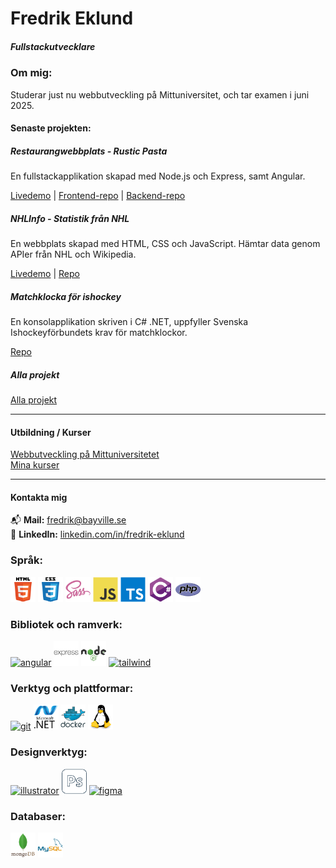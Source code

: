 <h1 align="left">Fredrik Eklund</h1>
<h5 align="left">Fullstackutvecklare</h5>

<h3>Om mig:</h3>
<p>Studerar just nu webbutveckling på Mittuniversitet, och tar examen i juni 2025.</p>

<h4>Senaste projekten:</h4>
<h5>Restaurangwebbplats - Rustic Pasta</h5>
<p>En fullstackapplikation skapad med Node.js och Express, samt Angular. </p>
<a href="https://rusticpasta.bayville.se/" target="_blank">Livedemo</a>  |  <a href="https://github.com/bayville/dt207g-projekt-frontend-rusticpasta" target="_blank">Frontend-repo</a>  |  <a href="https://github.com/bayville/dt207g-projekt-backend" target="_blank">Backend-repo</a></p>

<h5>NHLInfo - Statistik från NHL</h5>
<p>En webbplats skapad med HTML, CSS och JavaScript. Hämtar data genom APIer från NHL och Wikipedia.</p>
<a href="https://frek1802-dt211g-projekt.netlify.app/" target="_blank">Livedemo</a>  |  <a href="https://github.com/bayville/dt211g-projekt" target="_blank">Repo</a>

<h5>Matchklocka för ishockey</h5>
<p>En konsolapplikation skriven i C# .NET, uppfyller Svenska Ishockeyförbundets krav för matchklockor.</p>
<a href="https://github.com/bayville/dt071g-projekt" target="_blank">Repo</a>

<h5>Alla projekt</h5>
<a href="https://github.com/bayville?tab=repositories" target="_blank">Alla projekt</a>

<hr>

<h4>Utbildning / Kurser</h4>
<a href="https://www.miun.se/utbildning/program/webbutveckling/" target"_blank">Webbutveckling på Mittuniversitetet</a><br>
<a href="https://github.com/bayville/bayville/blob/main/courses.md" target"_blank">Mina kurser</a>

<hr>

<h4 align="left">Kontakta mig</h4>
<p align="left">
  📬 <strong>Mail:</strong> <a href="mailto:fredrik@bayville.se">fredrik@bayville.se</a> <br/>
  💼 <strong>LinkedIn:</strong> <a href="https://linkedin.com/in/fredrik-eklund" target="_blank" rel="noreferrer">linkedin.com/in/fredrik-eklund</a>
</p>



<h3 align="left">Språk:</h3>
<p align="left">
  <a href="https://www.w3.org/html/" target="_blank" rel="noreferrer"><img src="https://raw.githubusercontent.com/devicons/devicon/master/icons/html5/html5-original-wordmark.svg" alt="html5" width="40" height="40" /></a>
  <a href="https://www.w3schools.com/css/" target="_blank" rel="noreferrer"><img src="https://raw.githubusercontent.com/devicons/devicon/master/icons/css3/css3-original-wordmark.svg" alt="css3" width="40" height="40" /></a>
  <a href="https://sass-lang.com" target="_blank" rel="noreferrer"><img src="https://raw.githubusercontent.com/devicons/devicon/master/icons/sass/sass-original.svg" alt="sass" width="40" height="40" /></a>
  <a href="https://developer.mozilla.org/en-US/docs/Web/JavaScript" target="_blank" rel="noreferrer"><img src="https://raw.githubusercontent.com/devicons/devicon/master/icons/javascript/javascript-original.svg" alt="javascript" width="40" height="40" /></a>
  <a href="https://www.typescriptlang.org/" target="_blank" rel="noreferrer"><img src="https://raw.githubusercontent.com/devicons/devicon/master/icons/typescript/typescript-original.svg" alt="typescript" width="40" height="40" /></a>
  <a href="https://www.w3schools.com/cs/" target="_blank" rel="noreferrer"><img src="https://raw.githubusercontent.com/devicons/devicon/master/icons/csharp/csharp-original.svg" alt="csharp" width="40" height="40" /></a>
  <a href="https://www.php.net" target="_blank" rel="noreferrer"><img src="https://raw.githubusercontent.com/devicons/devicon/master/icons/php/php-original.svg" alt="php" width="40" height="40" /></a>
</p>

<h3 align="left">Bibliotek och ramverk:</h3>
<p align="left">
  <a href="https://angular.io" target="_blank" rel="noreferrer"><img src="https://angular.io/assets/images/logos/angular/angular.svg" alt="angular" width="40" height="40" /></a>
  <a href="https://expressjs.com" target="_blank" rel="noreferrer"><img src="https://raw.githubusercontent.com/devicons/devicon/master/icons/express/express-original-wordmark.svg" alt="express" width="40" height="40" /></a>
  <a href="https://nodejs.org" target="_blank" rel="noreferrer"><img src="https://raw.githubusercontent.com/devicons/devicon/master/icons/nodejs/nodejs-original-wordmark.svg" alt="nodejs" width="40" height="40" /></a>
  <a href="https://tailwindcss.com/" target="_blank" rel="noreferrer"><img src="https://www.vectorlogo.zone/logos/tailwindcss/tailwindcss-icon.svg" alt="tailwind" width="40" height="40" /></a>
</p>

<h3 align="left">Verktyg och plattformar:</h3>
<p align="left">
  <a href="https://git-scm.com/" target="_blank" rel="noreferrer"><img src="https://www.vectorlogo.zone/logos/git-scm/git-scm-icon.svg" alt="git" width="40" height="40" /></a>
  <a href="https://dotnet.microsoft.com/" target="_blank" rel="noreferrer"><img src="https://raw.githubusercontent.com/devicons/devicon/master/icons/dot-net/dot-net-original-wordmark.svg" alt="dotnet" width="40" height="40" /></a>
  <a href="https://www.docker.com/" target="_blank" rel="noreferrer"><img src="https://raw.githubusercontent.com/devicons/devicon/master/icons/docker/docker-original-wordmark.svg" alt="docker" width="40" height="40" /></a>
  <a href="https://www.linux.org/" target="_blank" rel="noreferrer"><img src="https://raw.githubusercontent.com/devicons/devicon/master/icons/linux/linux-original.svg" alt="linux" width="40" height="40" /></a>
</p>

<h3 align="left">Designverktyg:</h3>
<p align="left">
  <a href="https://www.adobe.com/in/products/illustrator.html" target="_blank" rel="noreferrer"><img src="https://www.vectorlogo.zone/logos/adobe_illustrator/adobe_illustrator-icon.svg" alt="illustrator" width="40" height="40" /></a>
  <a href="https://www.photoshop.com/en" target="_blank" rel="noreferrer"><img src="https://raw.githubusercontent.com/devicons/devicon/master/icons/photoshop/photoshop-line.svg" alt="photoshop" width="40" height="40" /></a>
  <a href="https://www.figma.com/" target="_blank" rel="noreferrer"><img src="https://www.vectorlogo.zone/logos/figma/figma-icon.svg" alt="figma" width="40" height="40" /></a>
</p>

<h3 align="left">Databaser:</h3>
<p align="left">
  <a href="https://www.mongodb.com/" target="_blank" rel="noreferrer"><img src="https://raw.githubusercontent.com/devicons/devicon/master/icons/mongodb/mongodb-original-wordmark.svg" alt="mongodb" width="40" height="40" /></a>
  <a href="https://www.mysql.com/" target="_blank" rel="noreferrer"><img src="https://raw.githubusercontent.com/devicons/devicon/master/icons/mysql/mysql-original-wordmark.svg" alt="mysql" width="40" height="40" /></a>
</p>


